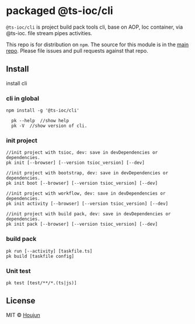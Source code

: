 # packaged @ts-ioc/cli
`@ts-ioc/cli` is project build pack tools cli, base on AOP, Ioc container, via @ts-ioc. file stream pipes activities.

This repo is for distribution on `npm`. The source for this module is in the
[main repo](https://github.com/zhouhoujun/tsioc/blob/master/packages/cli#readme).
Please file issues and pull requests against that repo.


## Install


install cli

### cli in global
```shell
npm install -g '@ts-ioc/cli'
```

```
  pk --help  //show help
  pk -V  //show version of cli.
```

### init project
```
//init project with tsioc, dev: save in devDependencies or dependencies.
pk init [--browser] [--version tsioc_version] [--dev]

//init project with bootstrap, dev: save in devDependencies or dependencies.
pk init boot [--browser] [--version tsioc_version] [--dev] 

//init project with workflow, dev: save in devDependencies or dependencies.
pk init activity [--browser] [--version tsioc_version] [--dev]

//init project with build pack, dev: save in devDependencies or dependencies.
pk init pack [--browser] [--version tsioc_version] [--dev]

```

### build pack
```
pk run [--activity] [taskfile.ts]
pk build [taskfile config]
```

### Unit test

```shell
pk test [test/**/*.(ts|js)]
```



## License

MIT © [Houjun](https://github.com/zhouhoujun/)